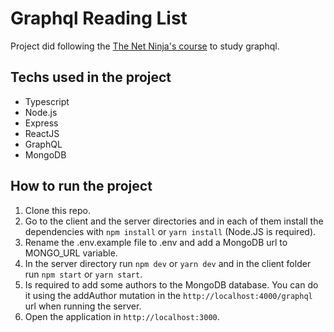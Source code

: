 # Graphql Reading List

Project did following the [The Net Ninja's course](https://www.youtube.com/playlist?list=PL4cUxeGkcC9iK6Qhn-QLcXCXPQUov1U7f) to study graphql.

## Techs used in the project

- Typescript
- Node.js
- Express
- ReactJS
- GraphQL
- MongoDB

## How to run the project

1. Clone this repo.
2. Go to the client and the server directories and in each of them install the dependencies with `npm install` or `yarn install` (Node.JS is required).
3. Rename the .env.example file to .env and add a MongoDB url to MONGO_URL variable.
4. In the server directory run `npm dev` or `yarn dev` and in the client folder run `npm start` or `yarn start`.
5. Is required to add some authors to the MongoDB database. You can do it using the addAuthor mutation in the `http://localhost:4000/graphql` url when running the server.
6. Open the application in `http://localhost:3000`.
